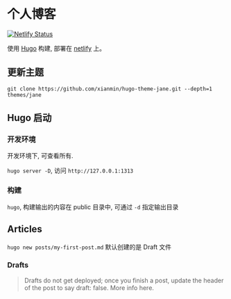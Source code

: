 # 个人博客

[![Netlify Status](https://api.netlify.com/api/v1/badges/6724e1cd-20ce-4f86-896b-1073301b7529/deploy-status)](https://app.netlify.com/sites/elated-goldstine-2117ce/deploys)

使用 [Hugo](https://gohugo.io/) 构建, 部署在 [netlify](https://www.netlify.com/) 上。

## 更新主题

`git clone https://github.com/xianmin/hugo-theme-jane.git --depth=1 themes/jane`

## Hugo 启动

### 开发环境

开发环境下, 可查看所有.

`hugo server -D`, 访问 `http://127.0.0.1:1313`

### 构建

`hugo`, 构建输出的内容在 public 目录中, 可通过 `-d` 指定输出目录

## Articles

`hugo new posts/my-first-post.md` 默认创建的是 Draft 文件

### Drafts

> Drafts do not get deployed; once you finish a post, update the header of the post to say draft: false. More info here.
